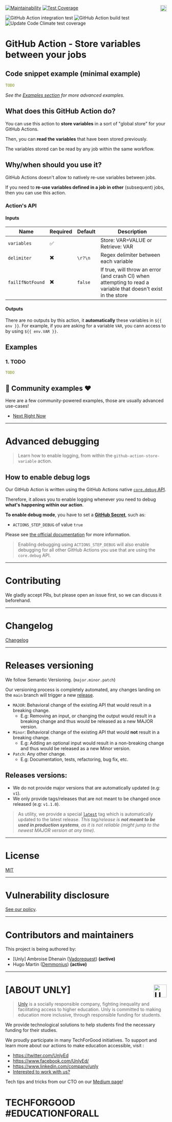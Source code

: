 <a href="https://unly.org"><img src="https://storage.googleapis.com/unly/images/ICON_UNLY.png" align="right" height="20" alt="Unly logo" title="Unly logo" /></a>
[![Maintainability](https://api.codeclimate.com/v1/badges/9e073b5db2eec4c4e5c8/maintainability)](https://codeclimate.com/github/UnlyEd/github-action-store-variable/maintainability)
[![Test Coverage](https://api.codeclimate.com/v1/badges/9e073b5db2eec4c4e5c8/test_coverage)](https://codeclimate.com/github/UnlyEd/github-action-store-variable/test_coverage)

![GitHub Action integration test](https://github.com/UnlyEd/github-action-store-variable/workflows/GitHub%20Action%20integration%20test/badge.svg)
![GitHub Action build test](https://github.com/UnlyEd/github-action-store-variable/workflows/GitHub%20Action%20build%20test/badge.svg)
![Update Code Climate test coverage](https://github.com/UnlyEd/github-action-store-variable/workflows/Update%20Code%20Climate%20test%20coverage/badge.svg)

# GitHub Action - Store variables between your jobs

## Code snippet example (minimal example)

```yaml
TODO
```

_See the [Examples section](#examples) for more advanced examples._

## What does this GitHub Action do?

You can use this action to **store variables** in a sort of "global store" for your GitHub Actions.

Then, you can **read the variables** that have been stored previously.

The variables stored can be read by any job within the same workflow.

## Why/when should you use it?

GitHub Actions doesn't allow to natively re-use variables between jobs.

If you need to **re-use variables defined in a job in other** (subsequent) jobs, then you can use this action.

### Action's API

#### Inputs

Name | Required | Default | Description
---  | --- |--- |---
`variables`|✅| | Store: VAR=VALUE or Retrieve: VAR
`delimiter`|✖️|`\r?\n`| Regex delimiter between each variable
`failIfNotFound`|✖️|`false`| If true, will throw an error (and crash CI) when attempting to read a variable that doesn't exist in the store

#### Outputs
There are no outputs by this action, it **automatically** these variables in `${{ env }}`.
For example, if you are asking for a variable `VAR`, you cann access to by using `${{ env.VAR }}`.


## Examples

### 1. TODO

```yaml
TODO
```

## :hugs: Community examples :heart:

Here are a few community-powered examples, those are usually advanced use-cases!

- [Next Right Now](https://github.com/UnlyEd/next-right-now/blob/60455642a5c5248c3e0e9604de080e24ef9eed0a/.github/workflows/deploy-vercel-staging.yml#L250-L260)

---

# Advanced debugging

> Learn how to enable logging, from within the `github-action-store-variable` action.

## How to enable debug logs

Our GitHub Action is written using the GitHub Actions
native [`core.debug` API](https://github.com/actions/toolkit/blob/main/docs/action-debugging.md#step-debug-logs).

Therefore, it allows you to enable logging whenever you need to debug **what's happening within our action**.

**To enable debug mode**, you have to set a [**GitHub Secret**](https://help.github.com/en/actions/automating-your-workflow-with-github-actions/creating-and-using-encrypted-secrets#creating-encrypted-secrets), such as:

- `ACTIONS_STEP_DEBUG` of value `true`

Please see [the official documentation](https://github.com/actions/toolkit/blob/main/docs/action-debugging.md#how-to-access-step-debug-logs) for more information.

> Enabling debugging using `ACTIONS_STEP_DEBUG` will also enable debugging for all other GitHub Actions you use that are using the `core.debug` API.

---

# Contributing

We gladly accept PRs, but please open an issue first, so we can discuss it beforehand.

---

# Changelog

[Changelog](./CHANGELOG.md)

---

# Releases versioning

We follow Semantic Versioning. (`major.minor.patch`)

Our versioning process is completely automated, any changes landing on the `main` branch will trigger a new [release](../../releases).

- `MAJOR`: Behavioral change of the existing API that would result in a breaking change.
  - E.g: Removing an input, or changing the output would result in a breaking change and thus would be released as a new MAJOR version.
- `Minor`: Behavioral change of the existing API that would **not** result in a breaking change.
  - E.g: Adding an optional input would result in a non-breaking change and thus would be released as a new Minor version.
- `Patch`: Any other change.
  - E.g: Documentation, tests, refactoring, bug fix, etc.

## Releases versions:

- We do not provide major versions that are automatically updated (e.g: `v1`).
- We only provide tags/releases that are not meant to be changed once released (e.g: `v1.1.0`).

> As utility, we provide a special [`latest`](../../releases/tag/latest) tag which is automatically updated to the latest release.
> _This tag/release is **not meant to be used in production systems**, as it is not reliable (might jump to the newest MAJOR version at any time)._

---

# License

[MIT](./LICENSE)

---

# Vulnerability disclosure

[See our policy](https://github.com/UnlyEd/Unly).

---

# Contributors and maintainers

This project is being authored by:

- [Unly] Ambroise Dhenain ([Vadorequest](https://github.com/vadorequest)) **(active)**
- Hugo Martin ([Demmonius](https://github.com/demmonius)) **(active)**

---

# **[ABOUT UNLY]** <a href="https://unly.org"><img src="https://storage.googleapis.com/unly/images/ICON_UNLY.png" height="40" align="right" alt="Unly logo" title="Unly logo" /></a>

> [Unly](https://unly.org) is a socially responsible company, fighting inequality and facilitating access to higher education.
> Unly is committed to making education more inclusive, through responsible funding for students.

We provide technological solutions to help students find the necessary funding for their studies.

We proudly participate in many TechForGood initiatives. To support and learn more about our actions to make education accessible, visit :

- https://twitter.com/UnlyEd
- https://www.facebook.com/UnlyEd/
- https://www.linkedin.com/company/unly
- [Interested to work with us?](https://jobs.zenploy.io/unly/about)

Tech tips and tricks from our CTO on our [Medium page](https://medium.com/unly-org/tech/home)!

# TECHFORGOOD #EDUCATIONFORALL

